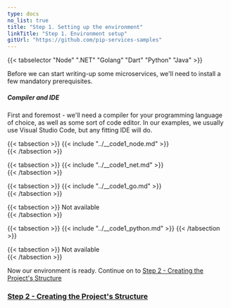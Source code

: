 ```yaml
---
type: docs
no_list: true
title: "Step 1. Setting up the environment"
linkTitle: "Step 1. Environment setup"
gitUrl: "https://github.com/pip-services-samples"
---
```


{{< tabselector "Node" ".NET" "Golang" "Dart" "Python" "Java" >}}

Before we can start writing-up some microservices, we'll need to install a few mandatory prerequisites.

##### Compiler and IDE

First and foremost - we'll need a compiler for your programming language of choice, as well as some sort of code editor. In our examples, we usually use Visual Studio Code, but any fitting IDE will do.

{{< tabsection >}}
  {{< include "../__code1_node.md" >}}  
{{< /tabsection >}}

{{< tabsection >}}
  {{< include "../__code1_net.md" >}}    
{{< /tabsection >}}

{{< tabsection >}}
  {{< include "../__code1_go.md" >}}  
{{< /tabsection >}}

{{< tabsection >}}
  Not available   
{{< /tabsection >}}

{{< tabsection >}}
  {{< include "../__code1_python.md" >}}
{{< /tabsection >}}

{{< tabsection >}}
  Not available  
{{< /tabsection >}}

Now our environment is ready. Continue on to [Step 2 - Creating the Project's Structure](../step1)

<span class="hide-title-link">

### [Step 2 - Creating the Project's Structure](../step1)

</span>
